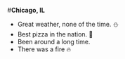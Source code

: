 #**Chicago, IL**

- Great weather, none of the time. :snowman:
- Best pizza in the nation. :pizza:
- Been around a long time. 
- There was a fire :fire:
